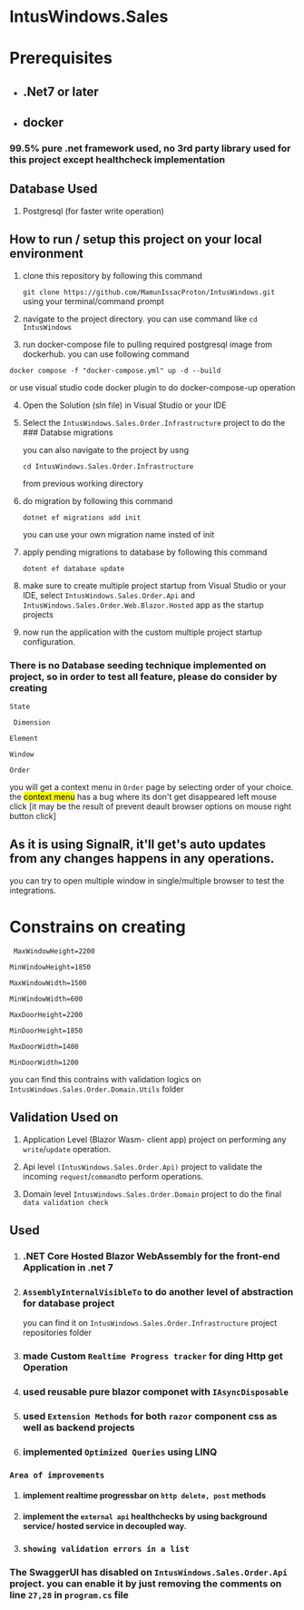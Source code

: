 # IntusWindows.Sales

# Prerequisites

- ## .Net7 or later
- ## docker

### 99.5% pure .net framework used, no 3rd party library used for this project except healthcheck implementation

## Database Used

1. Postgresql (for faster write operation)

## How to run / setup this project on your local environment

1. clone this repository by following this command

   `git clone https://github.com/MamunIssacProton/IntusWindows.git`
   using your terminal/command prompt

2. navigate to the project directory. you can use command like `cd IntusWindows`

3. run docker-compose file to pulling required postgresql image from dockerhub. you can use following command

`docker compose -f "docker-compose.yml" up -d --build `

or use visual studio code docker plugin to do docker-compose-up operation

4. Open the Solution (sln file) in Visual Studio or your IDE

5. Select the `IntusWindows.Sales.Order.Infrastructure` project to do the ### Databse migrations

   you can also navigate to the project by usng

   `cd IntusWindows.Sales.Order.Infrastructure`

   from previous working directory

6. do migration by following this command

   `dotnet ef migrations add init`

   you can use your own migration name insted of init

7. apply pending migrations to database by following this command

   `dotent ef database update`

8. make sure to create multiple project startup from Visual Studio or your IDE, select `IntusWindows.Sales.Order.Api`
   and
   `IntusWindows.Sales.Order.Web.Blazor.Hosted` app as the startup projects
9. now run the application with the custom multiple project startup configuration.

### There is no Database seeding technique implemented on project, so in order to test all feature, please do consider by creating

`State`

` Dimension`

`Element`

`Window`

`Order`

you will get a context menu in `Order` page by selecting order of your choice. the <mark>context menu</mark> has a bug where its don't get disappeared left mouse click [it may be the result of prevent deault browser options on mouse right button click]

## As it is using SignalR, it'll get's auto updates from any changes happens in any operations.

you can try to open multiple window in single/multiple browser to test the integrations.

# Constrains on creating

` MaxWindowHeight=2200`

`MinWindowHeight=1850`

`MaxWindowWidth=1500`

`MinWindowWidth=600`

`MaxDoorHeight=2200`

`MinDoorHeight=1850`

`MaxDoorWidth=1400`

`MinDoorWidth=1200`

you can find this contrains with validation logics on
`IntusWindows.Sales.Order.Domain.Utils` folder

## Validation Used on

1. Application Level (Blazor Wasm- client app) project on performing any `write`/`update` operation.

2. Api level `(IntusWindows.Sales.Order.Api)` project to validate the incoming `request`/`command`to perform operations.

3. Domain level `IntusWindows.Sales.Order.Domain` project to do the final `data validation check`

## Used

1. ### .NET Core Hosted Blazor WebAssembly for the front-end Application in .net 7

2. ### `AssemblyInternalVisibleTo` to do another level of abstraction for database project

   you can find it on `IntusWindows.Sales.Order.Infrastructure` project repositories folder

3. ### made Custom `Realtime Progress tracker` for ding Http get Operation

4. ### used reusable pure blazor componet with `IAsyncDisposable`

5. ### used `Extension Methods` for both `razor` component css as well as backend projects

6. ### implemented `Optimized Queries` using LINQ

### `Area of improvements`

1. #### implement realtime progressbar on `http delete, post` methods

2. #### implement the `external api` healthchecks by using background service/ hosted service in decoupled way.

3. ### `showing validation errors in a list`

### The SwaggerUI has disabled on `IntusWindows.Sales.Order.Api` project. you can enable it by just removing the comments on line `27,28` in `program.cs` file
